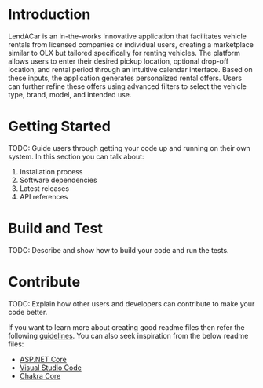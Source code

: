 # Introduction 
LendACar is an in-the-works innovative application that facilitates vehicle rentals from licensed companies or individual users, creating a marketplace similar to OLX but tailored specifically for renting vehicles. The platform allows users to enter their desired pickup location, optional drop-off location, and rental period through an intuitive calendar interface. Based on these inputs, the application generates personalized rental offers. Users can further refine these offers using advanced filters to select the vehicle type, brand, model, and intended use.

# Getting Started
TODO: Guide users through getting your code up and running on their own system. In this section you can talk about:
1.	Installation process
2.	Software dependencies
3.	Latest releases
4.	API references

# Build and Test
TODO: Describe and show how to build your code and run the tests. 

# Contribute
TODO: Explain how other users and developers can contribute to make your code better. 

If you want to learn more about creating good readme files then refer the following [guidelines](https://docs.microsoft.com/en-us/azure/devops/repos/git/create-a-readme?view=azure-devops). You can also seek inspiration from the below readme files:
- [ASP.NET Core](https://github.com/aspnet/Home)
- [Visual Studio Code](https://github.com/Microsoft/vscode)
- [Chakra Core](https://github.com/Microsoft/ChakraCore)
